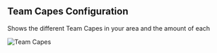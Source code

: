 ## Team Capes Configuration

Shows the different Team Capes in your area and the amount of each

![Team Capes](https://i.imgur.com/dHoyhat.png)
